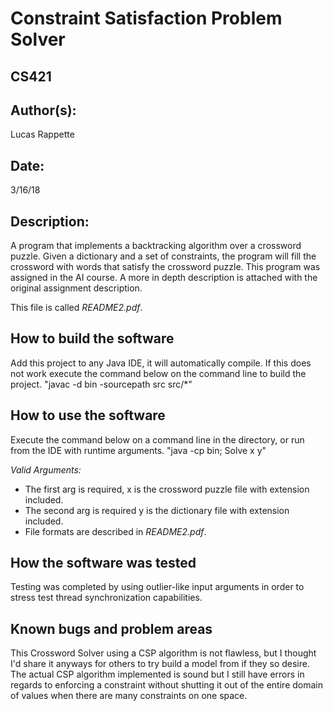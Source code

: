 #  Constraint Satisfaction Problem Solver
## CS421

## Author(s):

Lucas Rappette

## Date:

3/16/18


## Description:

A program that implements a backtracking algorithm over a crossword puzzle.
Given a dictionary and a set of constraints, the program will fill the crossword 
with words that satisfy the crossword puzzle. 
This program was assigned in the AI course. 
A more in depth description is attached with the original assignment description. 

This file is called _README2.pdf_.


## How to build the software

Add this project to any Java IDE, it will automatically compile.
If this does not work execute the command below on the command line to build the project.
		"javac -d bin -sourcepath src src/*"


## How to use the software

Execute the command below on a command line in the directory, or run from the 
IDE with runtime arguments.
		"java -cp bin; Solve x y"

_Valid Arguments:_

- The first arg is required, x is the crossword puzzle file with extension included.
- The second arg is required y is the dictionary file with extension included.
- File formats are described in _README2.pdf_.


## How the software was tested

Testing was completed by using outlier-like input arguments in order to stress
test thread synchronization capabilities.


## Known bugs and problem areas

This Crossword Solver using a CSP algorithm is not flawless, but I thought I'd 
share it anyways for others to try build a model from if they so desire. 
The actual CSP algorithm implemented is sound but I still have errors in 
regards to enforcing a constraint without shutting it out of the entire domain
 of values when there are many constraints on one space.